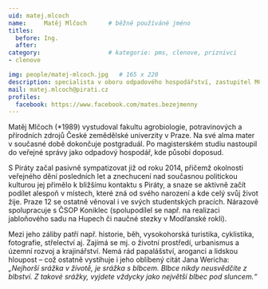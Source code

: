 ```yaml
---
uid: matej.mlcoch
name:     Matěj Mlčoch  	# běžně používáné jméno
titles:
  before: Ing.
  after:
category:                   # kategorie: pms, clenove, priznivci
- clenove

img: people/matej-mlcoch.jpg   # 165 x 220
description: specialista v oboru odpadového hospodářství, zastupitel MČ Praha 12, předseda zastupitelského klubu # kratký popis, max 160 znaků
mail: matej.mlcoch@pirati.cz
profiles:
  facebook: https://www.facebook.com/mates.bezejmenny
---
```


Matěj Mlčoch (*1989) vystudoval fakultu agrobiologie, potravinových a přírodních zdrojů České zemědělské univerzity v Praze. Na své alma mater v současné době dokončuje postgraduál. Po magisterském studiu nastoupil do veřejné správy jako odpadový hospodář, kde působí doposud.

S Piráty začal pasivně sympatizovat již od roku 2014, přičemž okolnosti veřejného dění posledních let a znechucení nad současnou politickou kulturou jej přimělo k bližšímu kontaktu s Piráty, a snaze se aktivně začít podílet alespoň v místech, které zná od svého narození a kde celý svůj život žije. Praze 12 se ostatně věnoval i ve svých studentských pracích. Nárazově spolupracuje s ČSOP Koniklec (spolupodílel se např. na realizaci jabloňového sadu na Hupech či naučné stezky v Modřanské rokli).

Mezi jeho záliby patří např. historie, běh, vysokohorská turistika, cyklistika, fotografie, střelectví aj. Zajímá se mj. o životní prostředí, urbanismus a územní rozvoj a krajinářství. Nemá rád papalášství, aroganci a lidskou hloupost – což ostatně vystihuje i jeho oblíbený citát Jana Wericha: _„Nejhorší srážka v životě, je srážka s blbcem. Blbce nikdy neusvědčíte z blbství. Z takové srážky, vyjdete vždycky jako největší blbec pod sluncem.“_
